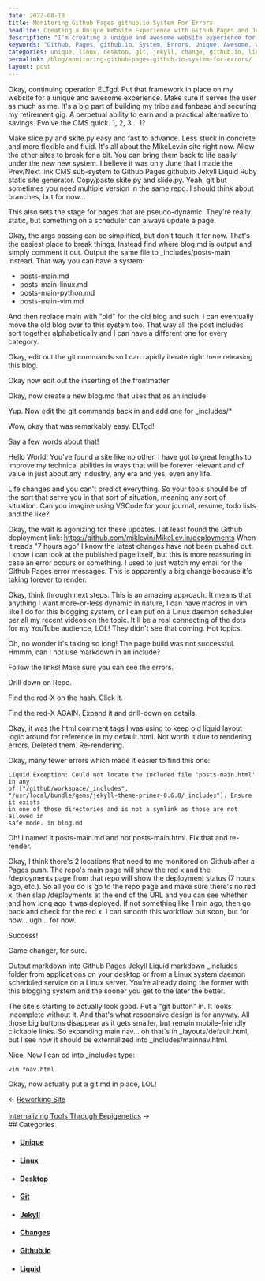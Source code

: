 ```yaml
---
date: 2022-08-18
title: Monitoring Github Pages github.io System For Errors
headline: Creating a Unique Website Experience with Github Pages and Jekyll Liquid Markdown
description: "I'm creating a unique and awesome website experience for users, using a framework, slice.py, skite.py and more. I'm making pseudo-dynamic pages and working on the blog.md page, learning the workflow and making changes to output markdown into Github Pages Jekyll Liquid markdown `_includes` folder. After figuring it out, I'm ready to share my journey and the lessons I've learned."
keywords: "Github, Pages, github.io, System, Errors, Unique, Awesome, Website, Experience, Users, Framework, slice.py, skite.py, Pseudo-dynamic, Pages, blog.md, Workflow, Changes, Output, Markdown, Jekyll, Liquid, `_include`s, Folder, Journey, Lessons, Learned, CMS, Sub-system, Editing, Git, Commands, Frontmatter, posts-main.md, Desktop, Linux, System,"
categories: unique, linux, desktop, git, jekyll, change, github.io, liquid
permalink: /blog/monitoring-github-pages-github-io-system-for-errors/
layout: post
---
```



Okay, continuing operation ELTgd. Put that framework in place on my website for
a unique and awesome experience. Make sure it serves the user as much as me.
It's a big part of building my tribe and fanbase and securing my retirement
gig. A perpetual ability to earn and a practical alternative to savings. Evolve
the CMS quick. 1, 2, 3... 1?

Make slice.py and skite.py easy and fast to advance. Less stuck in concrete and
more flexible and fluid. It's all about the MikeLev.in site right now. Allow
the other sites to break for a bit. You can bring them back to life easily
under the new new system. I believe it was only June that I made the Prev/Next
link CMS sub-system to Github Pages github.io Jekyll Liquid Ruby static site
generator. Copy/paste skite.py and slide.py. Yeah, git but sometimes you need
multiple version in the same repo. I should think about branches, but for
now...

This also sets the stage for pages that are pseudo-dynamic. They're really
static, but something on a scheduler can always update a page.

Okay, the args passing can be simplified, but don't touch it for now. That's
the easiest place to break things. Instead find where blog.md is output and
simply comment it out. Output the same file to \_includes/posts-main instead.
That way you can have a system:

- posts-main.md
- posts-main-linux.md
- posts-main-python.md
- posts-main-vim.md

And then replace main with "old" for the old blog and such. I can eventually
move the old blog over to this system too. That way all the post includes sort
together alphabetically and I can have a different one for every category.

Okay, edit out the git commands so I can rapidly iterate right here releasing
this blog.

Okay now edit out the inserting of the frontmatter

Okay, now create a new blog.md that uses that as an include.

Yup. Now edit the git commands back in and add one for \_includes/\*

Wow, okay that was remarkably easy. ELTgd!

Say a few words about that!

Hello World! You've found a site like no other. I have got to great lengths to
improve my technical abilities in ways that will be forever relevant and of
value in just about any industry, any era and yes, even any life.

Life changes and you can't predict everything. So your tools should be of the
sort that serve you in that sort of situation, meaning any sort of situation.
Can you imagine using VSCode for your journal, resume, todo lists and the like?

Okay, the wait is agonizing for these updates. I at least found the Github
deployment link: https://github.com/miklevin/MikeLev.in/deployments
When it reads "7 hours ago" I know the latest changes have not been pushed out.
I know I can look at the published page itself, but this is more reassuring in
case an error occurs or something. I used to just watch my email for the Github
Pages error messages. This is apparently a big change because it's taking
forever to render.

Okay, think through next steps. This is an amazing approach. It means that
anything I want more-or-less dynamic in nature, I can have macros in vim like I
do for this blogging system, or I can put on a Linux daemon scheduler per all
my recent videos on the topic. It'll be a real connecting of the dots for my
YouTube audience, LOL! They didn't see that coming. Hot topics.

Oh, no wonder it's taking so long! The page build was not successful. Hmmm, can
I not use markdown in an include?

Follow the links! Make sure you can see the errors.

Drill down on Repo.

Find the red-X on the hash. Click it.

Find the red-X AGAIN. Expand it and drill-down on details.

Okay, it was the html comment tags I was using to keep old liquid layout logic
around for reference in my default.html. Not worth it due to rendering errors.
Deleted them. Re-rendering.

Okay, many fewer errors which made it easier to find this one:

    Liquid Exception: Could not locate the included file 'posts-main.html' in any
    of ["/github/workspace/_includes",
    "/usr/local/bundle/gems/jekyll-theme-primer-0.6.0/_includes"]. Ensure it exists
    in one of those directories and is not a symlink as those are not allowed in
    safe mode. in blog.md

Oh! I named it posts-main.md and not posts-main.html. Fix that and re-render.

Okay, I think there's 2 locations that need to me monitored on Github after a
Pages push. The repo's main page will show the red x and the /deployments page
from that repo will show the deployment status (7 hours ago, etc.). So all you
do is go to the repo page and make sure there's no red x, then slap
/deployments at the end of the URL and you can see whether and how long ago it
was deployed. If not something like 1 min ago, then go back and check for the
red x. I can smooth this workflow out soon, but for now... ugh... for now.

Success!

Game changer, for sure.

Output markdown into Github Pages Jekyll Liquid markdown \_includes folder from
applications on your desktop or from a Linux system daemon scheduled service on
a Linux server. You're already doing the former with this blogging system and
the sooner you get to the later the better.

The site's starting to actually look good. Put a "git button" in. It looks
incomplete without it. And that's what responsive design is for anyway. All
those big buttons disappear as it gets smaller, but remain mobile-friendly
clickable links. So expanding main nav... oh that's in \_layouts/default.html,
but I see now it should be externalized into \_includes/mainnav.html.

Nice. Now I can cd into \_includes type:

    vim *nav.html

Okay, now actually put a git.md in place, LOL!


<div class="arrow-links"><div class="post-nav-prev"><span class="arrow">&larr;&nbsp;</span><a href="/blog/reworking-site/">Reworking Site</a></div> &nbsp; <div class="post-nav-next"><a href="/blog/internalizing-tools-through-eepigenetics/">Internalizing Tools Through Eepigenetics</a><span class="arrow">&nbsp;&rarr;</span></div></div>
## Categories

<ul>
<li><h4><a href='/unique/'>Unique</a></h4></li>
<li><h4><a href='/linux/'>Linux</a></h4></li>
<li><h4><a href='/desktop/'>Desktop</a></h4></li>
<li><h4><a href='/git/'>Git</a></h4></li>
<li><h4><a href='/jekyll/'>Jekyll</a></h4></li>
<li><h4><a href='/change/'>Changes</a></h4></li>
<li><h4><a href='/github-io/'>Github.io</a></h4></li>
<li><h4><a href='/liquid/'>Liquid</a></h4></li></ul>